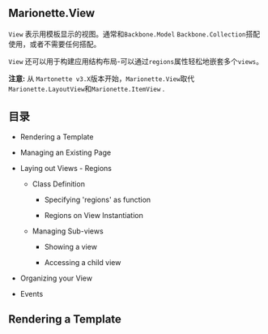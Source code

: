 ## Marionette.View

`View` 表示用模板显示的视图。通常和`Backbone.Model` `Backbone.Collection`搭配使用，或者不需要任何搭配。

`View` 还可以用于构建应用结构布局-可以通过`regions`属性轻松地嵌套多个`views`。

**注意:** 从 `Martonette v3.X`版本开始，`Marionette.View`取代`Marionette.LayoutView`和`Marionette.ItemView` .

## 目录

- Rendering a Template

- Managing an Existing Page

- Laying out Views - Regions

	- Class Definition

		- Specifying 'regions' as function

		- Regions on View Instantiation

	- Managing Sub-views

		- Showing a view

		- Accessing a child view

- Organizing your View

- Events

## Rendering a Template

